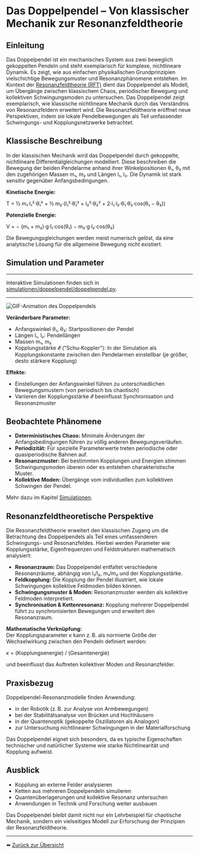 # Das Doppelpendel – Von klassischer Mechanik zur Resonanzfeldtheorie

## Einleitung

Das Doppelpendel ist ein mechanisches System aus zwei beweglich gekoppelten Pendeln und steht exemplarisch für komplexe, nichtlineare Dynamik. Es zeigt, wie aus einfachen physikalischen Grundprinzipien vielschichtige Bewegungsmuster und Resonanzphänomene entstehen. Im Kontext der [Resonanzfeldtheorie (RFT)](../definitionen/paper_resonanzfeldtheorie.md) dient das Doppelpendel als Modell, um Übergänge zwischen klassischem Chaos, periodischer Bewegung und kollektiven Schwingungsmoden zu untersuchen. Das Doppelpendel zeigt exemplarisch, wie klassische nichtlineare Mechanik durch das Verständnis von Resonanzfeldern erweitert wird. Die Resonanzfeldtheorie eröffnet neue Perspektiven, indem sie lokale Pendelbewegungen als Teil umfassender Schwingungs- und Kopplungsnetzwerke betrachtet. 

## Klassische Beschreibung

In der klassischen Mechanik wird das Doppelpendel durch gekoppelte, nichtlineare Differentialgleichungen modelliert. Diese beschreiben die Bewegung der beiden Pendelarme anhand ihrer Winkelpositionen θ₁, θ₂ mit den zugehörigen Massen m₁, m₂ und Längen l₁, l₂. Die Dynamik ist stark sensitiv gegenüber Anfangsbedingungen.

**Kinetische Energie:**

T = ½ m₁·l₁²·θ̇₁² + ½ m₂·(l₁²·θ̇₁² + l₂²·θ̇₂² + 2·l₁·l₂·θ̇₁·θ̇₂·cos(θ₁ − θ₂))

**Potenzielle Energie:**

V = − (m₁ + m₂)·g·l₁·cos(θ₁) − m₂·g·l₂·cos(θ₂)

Die Bewegungsgleichungen werden meist numerisch gelöst, da eine analytische Lösung für die allgemeine Bewegung nicht existiert.

## Simulation und Parameter

---

Interaktive Simulationen finden sich in [simulationen/doppelpendel/doppelpendel.py](../../simulationen/doppelpendel/doppelpendel.py).  

---

![GIF-Animation des Doppelpendels](../../simulationen/doppelpendel/doppelpendel.gif)

**Veränderbare Parameter:**
- Anfangswinkel θ₁, θ₂: Startpositionen der Pendel
- Längen l₁, l₂: Pendellängen
- Massen m₁, m₂
- Kopplungsstärke 𝓔 ("Schu-Koppler"): In der Simulation als Kopplungskonstante zwischen den Pendelarmen einstellbar (je größer, desto stärkere Kopplung)

**Effekte:**
- Einstellungen der Anfangswinkel führen zu unterschiedlichen Bewegungsmustern (von periodisch bis chaotisch)
- Variieren der Kopplungsstärke 𝓔 beeinflusst Synchronisation und Resonanzmuster

## Beobachtete Phänomene

- **Deterministisches Chaos:** Minimale Änderungen der Anfangsbedingungen führen zu völlig anderen Bewegungsverläufen.
- **Periodizität:** Für spezielle Parameterwerte treten periodische oder quasiperiodische Bahnen auf.
- **Resonanzmuster:** Bei bestimmten Kopplungen und Energien stimmen Schwingungsmoden überein oder es entstehen charakteristische Muster.
- **Kollektive Moden:** Übergänge vom individuellen zum kollektiven Schwingen der Pendel.

Mehr dazu im Kapitel [Simulationen](../../simulationen/).

## Resonanzfeldtheoretische Perspektive

Die Resonanzfeldtheorie erweitert den klassischen Zugang um die Betrachtung des Doppelpendels als Teil eines umfassenderen Schwingungs- und Resonanzfeldes. Hierbei werden Parameter wie Kopplungsstärke, Eigenfrequenzen und Feldstrukturen mathematisch analysiert:

- **Resonanzraum:** Das Doppelpendel entfaltet verschiedene Resonanzräume, abhängig von l₁/l₂, m₁/m₂ und der Kopplungsstärke.
- **Feldkopplung:** Die Kopplung der Pendel illustriert, wie lokale Schwingungen kollektive Feldmoden bilden können.
- **Schwingungsmuster & Moden:** Resonanzmuster werden als kollektive Feldmoden interpretiert.
- **Synchronisation & Kettenresonanz:** Kopplung mehrerer Doppelpendel führt zu synchronisierten Bewegungen und erweitert den Resonanzraum.

**Mathematische Verknüpfung:**  
Der Kopplungsparameter κ kann z. B. als normierte Größe der Wechselwirkung zwischen den Pendeln definiert werden:

κ = (Kopplungsenergie) / (Gesamtenergie)

und beeinflusst das Auftreten kollektiver Moden und Resonanzfelder.

## Praxisbezug

Doppelpendel-Resonanzmodelle finden Anwendung:
- in der Robotik (z. B. zur Analyse von Armbewegungen)
- bei der Stabilitätsanalyse von Brücken und Hochhäusern
- in der Quantenoptik (gekoppelte Oszillatoren als Analogon)
- zur Untersuchung nichtlinearer Schwingungen in der Materialforschung

Das Doppelpendel eignet sich besonders, da es typische Eigenschaften technischer und natürlicher Systeme wie starke Nichtlinearität und Kopplung aufweist.

## Ausblick

- Kopplung an externe Felder analysieren
- Ketten aus mehreren Doppelpendeln simulieren
- Quantenüberlagerungen und kollektive Resonanz untersuchen
- Anwendungen in Technik und Forschung weiter ausbauen

Das Doppelpendel bleibt damit nicht nur ein Lehrbeispiel für chaotische Mechanik, sondern ein vielseitiges Modell zur Erforschung der Prinzipien der Resonanzfeldtheorie.

---

⬅️ [Zurück zur Übersicht](../../../README.md)
